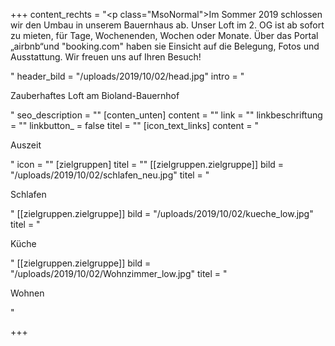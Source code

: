 +++
content_rechts = "<p class=\"MsoNormal\">Im Sommer 2019 schlossen wir den Umbau in unserem Bauernhaus ab. Unser Loft im 2. OG ist ab sofort zu mieten, für Tage, Wochenenden, Wochen oder Monate. Über das Portal „airbnb“und \"booking.com\" haben sie Einsicht auf die Belegung, Fotos und Ausstattung. Wir freuen uns auf Ihren Besuch!</p><p></p>"
header_bild = "/uploads/2019/10/02/head.jpg"
intro = "<p>Zauberhaftes Loft am Bioland-Bauernhof</p>"
seo_description = ""
[conten_unten]
content = ""
link = ""
linkbeschriftung = ""
linkbutton_ = false
titel = ""
[icon_text_links]
content = "<p>Auszeit</p>"
icon = ""
[zielgruppen]
titel = ""
[[zielgruppen.zielgruppe]]
bild = "/uploads/2019/10/02/schlafen_neu.jpg"
titel = "<p>Schlafen</p>"
[[zielgruppen.zielgruppe]]
bild = "/uploads/2019/10/02/kueche_low.jpg"
titel = "<p>Küche</p>"
[[zielgruppen.zielgruppe]]
bild = "/uploads/2019/10/02/Wohnzimmer_low.jpg"
titel = "<p>Wohnen</p>"

+++
